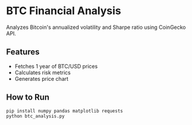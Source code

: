 # BTC Financial Analysis

Analyzes Bitcoin's annualized volatility and Sharpe ratio using CoinGecko API.

## Features
- Fetches 1 year of BTC/USD prices
- Calculates risk metrics
- Generates price chart

## How to Run
```bash
pip install numpy pandas matplotlib requests
python btc_analysis.py
```
